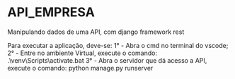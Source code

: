# API_EMPRESA
Manipulando dados de uma API, com django framework rest


Para executar a aplicação, deve-se:
    1° - Abra o cmd no terminal do vscode;
    2° - Entre no ambiente Virtual, execute o comando: .\venv\Scripts\activate.bat 
    3° - Abra o servidor que dá acesso a API, execute o comando: python manage.py runserver
